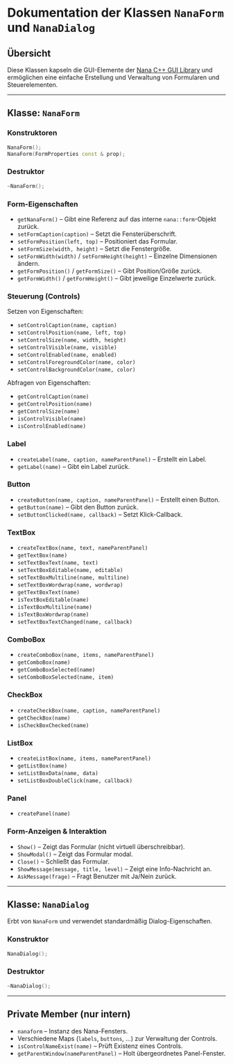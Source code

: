 
# Dokumentation der Klassen `NanaForm` und `NanaDialog`

## Übersicht

Diese Klassen kapseln die GUI-Elemente der [Nana C++ GUI Library](http://nanapro.org/en-us/) und ermöglichen eine einfache Erstellung und Verwaltung von Formularen und Steuerelementen.

---

## Klasse: `NanaForm`

### Konstruktoren

```cpp
NanaForm();
NanaForm(FormProperties const & prop);
```

### Destruktor

```cpp
~NanaForm();
```

### Form-Eigenschaften

- `getNanaForm()` – Gibt eine Referenz auf das interne `nana::form`-Objekt zurück.
- `setFormCaption(caption)` – Setzt die Fensterüberschrift.
- `setFormPosition(left, top)` – Positioniert das Formular.
- `setFormSize(width, height)` – Setzt die Fenstergröße.
- `setFormWidth(width)` / `setFormHeight(height)` – Einzelne Dimensionen ändern.
- `getFormPosition()` / `getFormSize()` – Gibt Position/Größe zurück.
- `getFormWidth()` / `getFormHeight()` – Gibt jeweilige Einzelwerte zurück.

### Steuerung (Controls)

Setzen von Eigenschaften:
- `setControlCaption(name, caption)`
- `setControlPosition(name, left, top)`
- `setControlSize(name, width, height)`
- `setControlVisible(name, visible)`
- `setControlEnabled(name, enabled)`
- `setControlForegroundColor(name, color)`
- `setControlBackgroundColor(name, color)`

Abfragen von Eigenschaften:
- `getControlCaption(name)`
- `getControlPosition(name)`
- `getControlSize(name)`
- `isControlVisible(name)`
- `isControlEnabled(name)`

### Label

- `createLabel(name, caption, nameParentPanel)` – Erstellt ein Label.
- `getLabel(name)` – Gibt ein Label zurück.

### Button

- `createButton(name, caption, nameParentPanel)` – Erstellt einen Button.
- `getButton(name)` – Gibt den Button zurück.
- `setButtonClicked(name, callback)` – Setzt Klick-Callback.

### TextBox

- `createTextBox(name, text, nameParentPanel)`
- `getTextBox(name)`
- `setTextBoxText(name, text)`
- `setTextBoxEditable(name, editable)`
- `setTextBoxMultiline(name, multiline)`
- `setTextBoxWordwrap(name, wordwrap)`
- `getTextBoxText(name)`
- `isTextBoxEditable(name)`
- `isTextBoxMultiline(name)`
- `isTextBoxWordwrap(name)`
- `setTextBoxTextChanged(name, callback)`

### ComboBox

- `createComboBox(name, items, nameParentPanel)`
- `getComboBox(name)`
- `getComboBoxSelected(name)`
- `setComboBoxSelected(name, item)`

### CheckBox

- `createCheckBox(name, caption, nameParentPanel)`
- `getCheckBox(name)`
- `isCheckBoxChecked(name)`

### ListBox

- `createListBox(name, items, nameParentPanel)`
- `getListBox(name)`
- `setListBoxData(name, data)`
- `setListBoxDoubleClick(name, callback)`

### Panel

- `createPanel(name)`

### Form-Anzeigen & Interaktion

- `Show()` – Zeigt das Formular (nicht virtuell überschreibbar).
- `ShowModal()` – Zeigt das Formular modal.
- `Close()` – Schließt das Formular.
- `ShowMessage(message, title, level)` – Zeigt eine Info-Nachricht an.
- `AskMessage(frage)` – Fragt Benutzer mit Ja/Nein zurück.

---

## Klasse: `NanaDialog`

Erbt von `NanaForm` und verwendet standardmäßig Dialog-Eigenschaften.

### Konstruktor

```cpp
NanaDialog();
```

### Destruktor

```cpp
~NanaDialog();
```

---

## Private Member (nur intern)

- `nanaform` – Instanz des Nana-Fensters.
- Verschiedene Maps (`labels`, `buttons`, …) zur Verwaltung der Controls.
- `isControlNameExist(name)` – Prüft Existenz eines Controls.
- `getParentWindow(nameParentPanel)` – Holt übergeordnetes Panel-Fenster.
